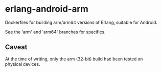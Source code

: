 # erlang-android-arm

Dockerfiles for building arm/arm64 versions of Erlang, suitable for Android.

See the 'arm' and 'arm64' branches for specifics.

## Caveat
At the time of writing, only the arm (32-bit) build had been tested on physical devices.
